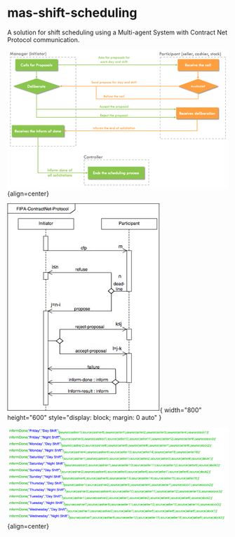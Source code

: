 # mas-shift-scheduling
A solution for shift scheduling using a Multi-agent System with Contract Net Protocol communication.

![Contract Net Implementation](img/cnp_implementation.png "Contract Net Implementation"){align=center}

![FIPA Contract Net Protocol](img/fipa001.png "FIPA Contract Net Protocol"){ width="800" height="600" style="display: block; margin: 0 auto" }

![Shift Scheduling Results](img/cnp_results.png "Shift Scheduling Results"){align=center}
